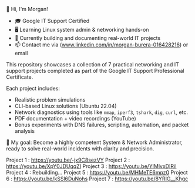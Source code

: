 👋 Hi, I'm Morgan!
- 🎓 Google IT Support Certified
- 🖥️ Learning Linux system admin & networking hands-on
- 🚀 Currently building and documenting real-world IT projects
- 📫 Contact me via (www.linkedin.com/in/morgan-burera-016428216) or email

This repository showcases a collection of 7 practical networking and IT support projects completed as part of the Google IT Support Professional Certificate.

Each project includes:
- Realistic problem simulations
- CLI-based Linux solutions (Ubuntu 22.04)
- Network diagnostics using tools like `nmap`, `iperf3`, `tshark`, `dig`, `curl`, etc.
- PDF documentation + video recordings (YouTube)
- Bonus experiments with DNS failures, scripting, automation, and packet analysis

🚀 My goal: Become a highly competent System & Network Administrator, ready to solve real-world incidents with clarity and precision.

Project 1 : https://youtu.be/-jx9C8sezVY
Project 2 : https://youtu.be/XpY0JDUqqZI
Project 3 : https://youtu.be/YlMlvxDIRiI
Project 4 : Rebuilding...
Project 5 : https://youtu.be/MHMeTE6mpz0
Project 6 : https://youtu.be/kSSl6DuNohs
Project 7 : https://youtu.be/8YRIG__Khgc


